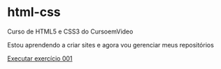 # html-css
 Curso de HTML5 e CSS3 do CursoemVideo

 Estou aprendendo a criar sites e agora vou gerenciar meus repositórios

 <a href=" https://evertonrafaelumbelino.github.io/html-css/exercicios/001-html">Executar exercício 001</a>